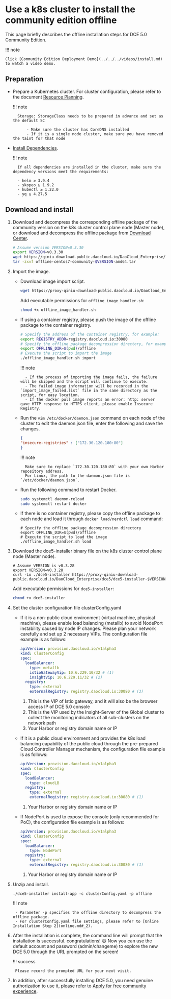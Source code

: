 # Use a k8s cluster to install the community edition offline

This page briefly describes the offline installation steps for DCE 5.0 Community Edition.

!!! note

    Click [Community Edition Deployment Demo](../../../videos/install.md) to watch a video demo.

## Preparation

- Prepare a Kubernetes cluster. For cluster configuration, please refer to the document [Resource Planning](../resources.md).

    !!! note

        Storage: StorageClass needs to be prepared in advance and set as the default SC

            - Make sure the cluster has CoreDNS installed
            - If it is a single node cluster, make sure you have removed the taint for that node

- [Install Dependencies](../../install-tools.md).

    !!! note

        If all dependencies are installed in the cluster, make sure the dependency versions meet the requirements:

        - helm ≥ 3.9.4
        - skopeo ≥ 1.9.2
        - kubectl ≥ 1.22.0
        - yq ≥ 4.27.5

## Download and install

1. Download and decompress the corresponding offline package of the community version on the k8s cluster control plane node (Master node), or download and decompress the offline package from [Download Center](../../../download/dce5.md).

    ```bash
    # Assume version VERSION=0.3.30
    export VERSION=v0.3.30
    wget https://qiniu-download-public.daocloud.io/DaoCloud_Enterprise/dce5/offline-centos7-community-$VERSION-amd64.tar
    tar -zxvf offline-centos7-community-$VERSION-amd64.tar
    ```

2. Import the image.

    - Download image import script.

        ```bash
        wget https://proxy-qiniu-download-public.daocloud.io/DaoCloud_Enterprise/dce5/offline_image_handler.sh
        ```

        Add executable permissions for `offline_image_handler.sh`:

        ```bash
        chmod +x offline_image_handler.sh
        ```

    - If using a container registry, please push the image of the offline package to the container registry.

        ```bash
        # Specify the address of the container registry, for example:
        export REGISTRY_ADDR=registry.daocloud.io:30080
        # Specify the offline package decompression directory, for example:
        export OFFLINE_DIR=$(pwd)/offline
        # Execute the script to import the image
        ./offline_image_handler.sh import
        ```

        !!! note

            - If the process of importing the image fails, the failure will be skipped and the script will continue to execute.
            - The failed image information will be recorded in the `import_image_failed.list` file in the same directory as the script, for easy location.
            - If the docker pull image reports an error: http: server gave HTTP response to HTTPS client, please enable Insecure Registry.

    - Run the `vim /etc/docker/daemon.json` command on each node of the cluster to edit the daemon.json file, enter the following and save the changes.

        ```json title="daemon.json"
        {
        "insecure-registries" : ["172.30.120.180:80"]
        }
        ```

        !!! note

            Make sure to replace `172.30.120.180:80` with your own Harbor repository address.
            For Linux, the path to the daemon.json file is `/etc/docker/daemon.json`.

    - Run the following command to restart Docker.

        ```bash
        sudo systemctl daemon-reload
        sudo systemctl restart docker
        ```

    - If there is no container registry, please copy the offline package to each node and load it through `docker load/nerdctl load` command:

        ```shell
        # Specify the offline package decompression directory
        export OFFLINE_DIR=$(pwd)/offline
        # Execute the script to load the image
        ./offline_image_handler.sh load
        ```

3. Download the dce5-installer binary file on the k8s cluster control plane node (Master node).

    ```shell
    # Assume VERSION is v0.3.28
    export VERSION=v0.3.28
    curl -Lo ./dce5-installer https://proxy-qiniu-download-public.daocloud.io/DaoCloud_Enterprise/dce5/dce5-installer-$VERSION
    ```

    Add executable permissions for `dce5-installer`:

    ```bash
    chmod +x dce5-installer
    ```

4. Set the cluster configuration file clusterConfig.yaml

    - If it is a non-public cloud environment (virtual machine, physical machine), please enable load balancing (metallb) to avoid NodePort instability caused by node IP changes. Please plan your network carefully and set up 2 necessary VIPs. The configuration file example is as follows:

        ```yaml
        apiVersion: provision.daocloud.io/v1alpha3
        kind: ClusterConfig
        spec:
          loadBalancer:
            type: metallb
            istioGatewayVip: 10.6.229.10/32 # (1)
            insightVip: 10.6.229.11/32 # (2)
          registry:
            type: external
            externalRegistry: registry.daocloud.io:30080 # (3)
        ```

        1. This is the VIP of Istio gateway, and it will also be the browser access IP of DCE 5.0 console
        2. This is the VIP used by the Insight-Server of the Global cluster to collect the monitoring indicators of all sub-clusters on the network path
        3. Your Harbor or registry domain name or IP

    - If it is a public cloud environment and provides the k8s load balancing capability of the public cloud through the pre-prepared Cloud Controller Manager mechanism, the configuration file example is as follows:

        ```yaml
        apiVersion: provision.daocloud.io/v1alpha3
        kind: ClusterConfig
        spec:
          loadBalancer:
            type: cloudLB
          registry:
            type: external
            externalRegistry: registry.daocloud.io:30080 # (1)
        ```

        1. Your Harbor or registry domain name or IP

    - If NodePort is used to expose the console (only recommended for PoC), the configuration file example is as follows:

        ```yaml
        apiVersion: provision.daocloud.io/v1alpha3
        kind: ClusterConfig
        spec:
          loadBalancer:
            type: NodePort
          registry:
            type: external
            externalRegistry: registry.daocloud.io:30080 # (1)
        ```

        1. Your Harbor or registry domain name or IP

5. Unzip and install.

    ```shell
    ./dce5-installer install-app -c clusterConfig.yaml -p offline
    ```

    !!! note

        - Parameter -p specifies the offline directory to decompress the offline package.
        - For clusterConfig.yaml file settings, please refer to [Online Installation Step 2](online.md#_2).

6. After the installation is complete, the command line will prompt that the installation is successful. congratulations! :smile: Now you can use the default account and password (admin/changeme) to explore the new DCE 5.0 through the URL prompted on the screen!

    

    !!! success

        Please record the prompted URL for your next visit.

7. In addition, after successfully installing DCE 5.0, you need genuine authorization to use it, please refer to [Apply for free community experience](../../../dce/license0.md).
